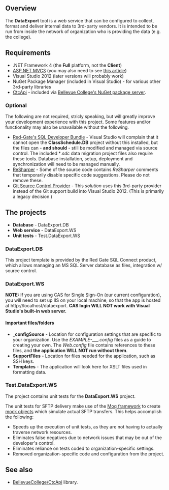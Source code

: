 ## Overview

The **DataExport** tool is a web service that can be configured to collect, format and deliver internal data
to 3rd-party vendors. It is intended to be run from inside the network of organization who is providing the
data (e.g. the college).

## Requirements

+ .NET Framework 4 (the **Full** platform, not the **Client**)
+ [ASP.NET MVC3](http://www.microsoft.com/en-us/download/details.aspx?displaylang=en&id=1491&WT.mc_id=aff-n-in-loc--hr) (you may also need to see [this article](http://geekswithblogs.net/ranganh/archive/2011/10/26/installing-mvc-3-for-visual-studio-2010-on-windows-developer.aspx))
+ Visual Studio 2012 (later versions will probably work)
+ NuGet Package Manager (included in Visual Studio) - for various other 3rd-party libraries
+ [CtcApi](https://github.com/BellevueCollege/CtcApi) - included via [Bellevue College's NuGet package server](http://www.bellevuecollege.edu/dev/).

### Optional

The following are not required, stricly speaking, but will greatly improve your development experience with this project. Some features and/or functionality may also be unavailable without the following.

+ [Red-Gate's SQL Developer Bundle](https://www.red-gate.com/products/sql-development/sql-developer-bundle/) - Visual Studio will complain that it cannot open the **ClassSchedule.DB** project without this installed, but the files can - **and should** - still be modified and managed via source control. The included **.sdc* data migration project files also require these tools. Database installation, setup, deployment and synchronization will need to be managed manually.
+ [ReSharper](https://www.jetbrains.com/resharper/) - Some of the source code contains *ReSharper* comments that temporarily disable specific code suggestions. Please do not remove these.
+ [Git Source Control Provider](http://visualstudiogallery.msdn.microsoft.com/63a7e40d-4d71-4fbb-a23b-d262124b8f4c) - This *solution* uses this 3rd-party provider instead of the Git support build into Visual Studio 2012. (This is primarily a legacy decision.)


## The projects

+ **Database** - DataExport.DB
+ **Web service** - DataExport.WS
+ **Unit tests** - Test.DataExport.WS

### DataExport.DB

This project template is provided by the Red Gate SQL Connect product, which allows managing an MS SQL Server database as files, integration w/ source control.

### DataExport.WS

**NOTE:** If you are using CAS for Single Sign-On (our current configuration), you will need to set up IIS on your local machine,
so that the app is hosted at http://localhost/dataexport. **CAS login WILL NOT work with Visual Studio's built-in web server.**

#### Important files/folders

+ **_configSource** - Location for configuration settings that are specific to your organization. Use the *EXAMPLE-___.config* files as a guide to creating your own. The *Web.config* file contains references to these files, and **the application WILL NOT run without them**.
+ **SupportFiles** - Location for files needed for the application, such as SSH keys.
+ **Templates** - The application will look here for XSLT files used in formatting data.

### Test.DataExport.WS

The project contains unit tests for the **DataExport.WS** project.

The unit tests for SFTP delivery make use of the [Moq framework](https://github.com/Moq/moq4/wiki/Quickstart) to create [mock objects](https://en.wikipedia.org/wiki/Mock_object) which simulate actual SFTP transfers. This helps accomplish the following:

+ Speeds up the execution of unit tests, as they are not having to actually traverse network resources.
+ Eliminates false negatives due to network issues that may be out of the developer's control.
+ Eliminates reliance on tests coded to organization-specific settings.
+ Removed organization-specific code and configuration from the project.

## See also

+ [BellevueCollege/CtcApi](https://github.com/BellevueCollege/CtcApi) library.